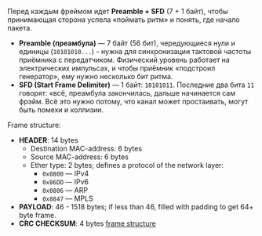 Перед каждым фреймом идет **Preamble + SFD** (7 + 1 байт), чтобы принимающая сторона успела «поймать ритм» и понять, где начало пакета.
- **Preamble (преамбула)** — 7 байт (56 бит), чередующиеся нули и единицы (`10101010...`) - нужна для синхронизации тактовой частоты приёмника с передатчиком. Физический уровень работает на электрических импульсах, и чтобы приёмник «подстроил генератор», ему нужно несколько бит ритма.
- **SFD (Start Frame Delimiter)** — 1 байт: `10101011`.  Последние два бита `11` говорят: «всё, преамбула закончилась, дальше начинается сам фрэйм.
Всё это нужно потому, что канал может простаивать, могут быть помехи и коллизии.

Frame structure:
- **HEADER**: 14 bytes
	- Destination MAC-address: 6 bytes
	- Source MAC-address: 6 bytes
	- Ether type: 2 bytes; defines a protocol of the network layer:
		- `0x0800` — IPv4
		- `0x86DD` — IPv6
		- `0x0806` — ARP
		- `0x8847` — MPLS
- **PAYLOAD**: 46 - 1518 bytes; if less than 46, filled with padding to get 64+ byte frame.
- **CRC CHECKSUM**: 4 bytes
[frame structure](https://ru.wikipedia.org/wiki/%D0%9A%D0%B0%D0%B4%D1%80_(%D1%82%D0%B5%D0%BB%D0%B5%D0%BA%D0%BE%D0%BC%D0%BC%D1%83%D0%BD%D0%B8%D0%BA%D0%B0%D1%86%D0%B8%D0%B8))